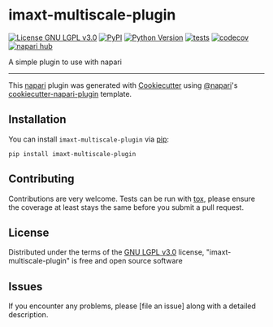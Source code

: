 # imaxt-multiscale-plugin

[![License GNU LGPL v3.0](https://img.shields.io/pypi/l/imaxt-multiscale-plugin.svg?color=green)](https://github.com/eg266/imaxt-multiscale-plugin/raw/main/LICENSE)
[![PyPI](https://img.shields.io/pypi/v/imaxt-multiscale-plugin.svg?color=green)](https://pypi.org/project/imaxt-multiscale-plugin)
[![Python Version](https://img.shields.io/pypi/pyversions/imaxt-multiscale-plugin.svg?color=green)](https://python.org)
[![tests](https://github.com/eg266/imaxt-multiscale-plugin/workflows/tests/badge.svg)](https://github.com/eg266/imaxt-multiscale-plugin/actions)
[![codecov](https://codecov.io/gh/eg266/imaxt-multiscale-plugin/branch/main/graph/badge.svg)](https://codecov.io/gh/eg266/imaxt-multiscale-plugin)
[![napari hub](https://img.shields.io/endpoint?url=https://api.napari-hub.org/shields/imaxt-multiscale-plugin)](https://napari-hub.org/plugins/imaxt-multiscale-plugin)

A simple plugin to use with napari

----------------------------------

This [napari] plugin was generated with [Cookiecutter] using [@napari]'s [cookiecutter-napari-plugin] template.

<!--
Don't miss the full getting started guide to set up your new package:
https://github.com/napari/cookiecutter-napari-plugin#getting-started

and review the napari docs for plugin developers:
https://napari.org/plugins/index.html
-->

## Installation

You can install `imaxt-multiscale-plugin` via [pip]:

    pip install imaxt-multiscale-plugin




## Contributing

Contributions are very welcome. Tests can be run with [tox], please ensure
the coverage at least stays the same before you submit a pull request.

## License

Distributed under the terms of the [GNU LGPL v3.0] license,
"imaxt-multiscale-plugin" is free and open source software

## Issues

If you encounter any problems, please [file an issue] along with a detailed description.

[napari]: https://github.com/napari/napari
[Cookiecutter]: https://github.com/audreyr/cookiecutter
[@napari]: https://github.com/napari
[MIT]: http://opensource.org/licenses/MIT
[BSD-3]: http://opensource.org/licenses/BSD-3-Clause
[GNU GPL v3.0]: http://www.gnu.org/licenses/gpl-3.0.txt
[GNU LGPL v3.0]: http://www.gnu.org/licenses/lgpl-3.0.txt
[Apache Software License 2.0]: http://www.apache.org/licenses/LICENSE-2.0
[Mozilla Public License 2.0]: https://www.mozilla.org/media/MPL/2.0/index.txt
[cookiecutter-napari-plugin]: https://github.com/napari/cookiecutter-napari-plugin

[napari]: https://github.com/napari/napari
[tox]: https://tox.readthedocs.io/en/latest/
[pip]: https://pypi.org/project/pip/
[PyPI]: https://pypi.org/
